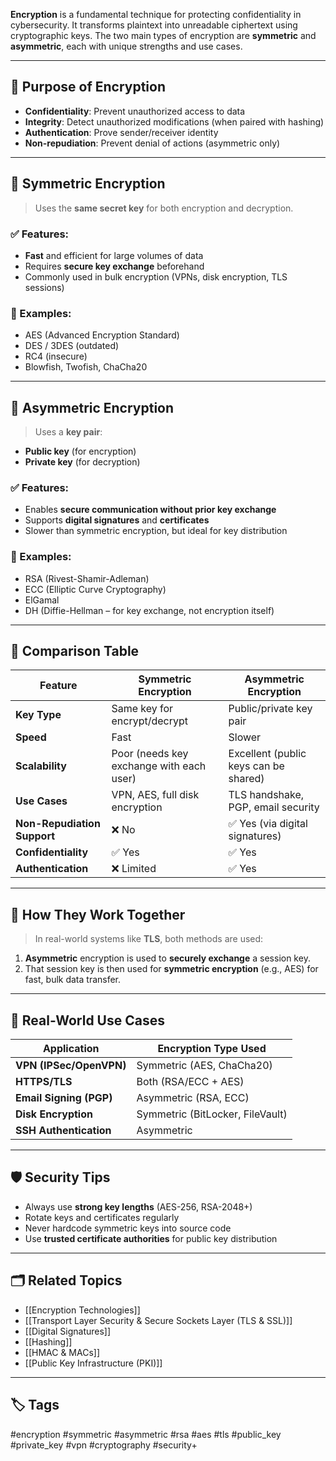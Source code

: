 **Encryption** is a fundamental technique for protecting confidentiality in cybersecurity. It transforms plaintext into unreadable ciphertext using cryptographic keys. The two main types of encryption are **symmetric** and **asymmetric**, each with unique strengths and use cases.

---

## 🎯 Purpose of Encryption

- **Confidentiality**: Prevent unauthorized access to data
- **Integrity**: Detect unauthorized modifications (when paired with hashing)
- **Authentication**: Prove sender/receiver identity
- **Non-repudiation**: Prevent denial of actions (asymmetric only)

---

## 🧩 Symmetric Encryption

> Uses the **same secret key** for both encryption and decryption.

### ✅ Features:
- **Fast** and efficient for large volumes of data
- Requires **secure key exchange** beforehand
- Commonly used in bulk encryption (VPNs, disk encryption, TLS sessions)

### 🔐 Examples:
- AES (Advanced Encryption Standard)
- DES / 3DES (outdated)
- RC4 (insecure)
- Blowfish, Twofish, ChaCha20

---

## 🔐 Asymmetric Encryption

> Uses a **key pair**:
- **Public key** (for encryption)
- **Private key** (for decryption)

### ✅ Features:
- Enables **secure communication without prior key exchange**
- Supports **digital signatures** and **certificates**
- Slower than symmetric encryption, but ideal for key distribution

### 🔑 Examples:
- RSA (Rivest-Shamir-Adleman)
- ECC (Elliptic Curve Cryptography)
- ElGamal
- DH (Diffie-Hellman – for key exchange, not encryption itself)

---

## 🔄 Comparison Table

| Feature                     | Symmetric Encryption                   | Asymmetric Encryption                  |
|----------------------------|----------------------------------------|----------------------------------------|
| **Key Type**               | Same key for encrypt/decrypt           | Public/private key pair                |
| **Speed**                  | Fast                                   | Slower                                 |
| **Scalability**            | Poor (needs key exchange with each user) | Excellent (public keys can be shared) |
| **Use Cases**              | VPN, AES, full disk encryption         | TLS handshake, PGP, email security     |
| **Non-Repudiation Support**| ❌ No                                   | ✅ Yes (via digital signatures)         |
| **Confidentiality**        | ✅ Yes                                  | ✅ Yes                                  |
| **Authentication**         | ❌ Limited                              | ✅ Yes                                  |

---

## 🔐 How They Work Together

> In real-world systems like **TLS**, both methods are used:

1. **Asymmetric** encryption is used to **securely exchange** a session key.
2. That session key is then used for **symmetric encryption** (e.g., AES) for fast, bulk data transfer.

---

## 🧠 Real-World Use Cases

| Application             | Encryption Type Used               |
|--------------------------|------------------------------------|
| **VPN (IPSec/OpenVPN)** | Symmetric (AES, ChaCha20)          |
| **HTTPS/TLS**           | Both (RSA/ECC + AES)               |
| **Email Signing (PGP)** | Asymmetric (RSA, ECC)              |
| **Disk Encryption**     | Symmetric (BitLocker, FileVault)   |
| **SSH Authentication**  | Asymmetric                         |

---

## 🛡️ Security Tips

- Always use **strong key lengths** (AES-256, RSA-2048+)
- Rotate keys and certificates regularly
- Never hardcode symmetric keys into source code
- Use **trusted certificate authorities** for public key distribution

---

## 🗂 Related Topics

- [[Encryption Technologies]]
- [[Transport Layer Security & Secure Sockets Layer (TLS & SSL)]]
- [[Digital Signatures]]
- [[Hashing]]
- [[HMAC & MACs]]
- [[Public Key Infrastructure (PKI)]]

---

## 🏷 Tags

#encryption #symmetric #asymmetric #rsa #aes #tls #public_key #private_key #vpn #cryptography #security+

